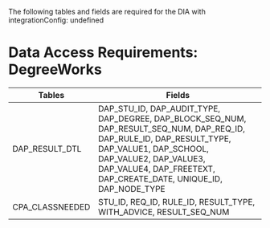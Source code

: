 The following tables and fields are required for the DIA with integrationConfig: undefined
# Data Access Requirements: DegreeWorks

| Tables | Fields |
| ------ | ------ |
| DAP_RESULT_DTL | DAP_STU_ID, DAP_AUDIT_TYPE, DAP_DEGREE, DAP_BLOCK_SEQ_NUM, DAP_RESULT_SEQ_NUM, DAP_REQ_ID, DAP_RULE_ID, DAP_RESULT_TYPE, DAP_VALUE1, DAP_SCHOOL, DAP_VALUE2, DAP_VALUE3, DAP_VALUE4, DAP_FREETEXT, DAP_CREATE_DATE, UNIQUE_ID, DAP_NODE_TYPE |
| CPA_CLASSNEEDED | STU_ID, REQ_ID, RULE_ID, RESULT_TYPE, WITH_ADVICE, RESULT_SEQ_NUM |

